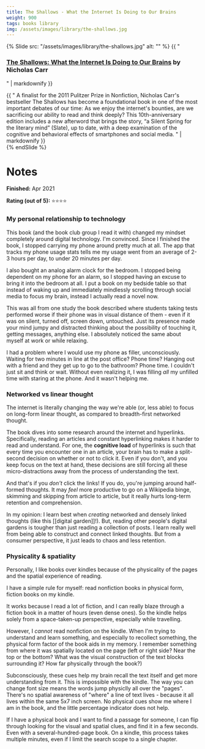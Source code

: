 ```yaml
---
title: The Shallows - What the Internet Is Doing to Our Brains
weight: 900
tags: books library
img: /assets/images/library/the-shallows.jpg
---
```


{% Slide src: "/assets/images/library/the-shallows.jpg" alt: "" %} {{ "
### [The Shallows: What the Internet Is Doing to Our Brains](https://bookshop.org/books/the-shallows-what-the-internet-is-doing-to-our-brains/9780393357820) by Nicholas Carr
" | markdownify }}

<div class="text-sm mtm"> {{ "
A finalist for the 2011 Pulitzer Prize in Nonfiction, Nicholas Carr's bestseller The Shallows has become a foundational book in one of the most important debates of our time: As we enjoy the internet's bounties, are we sacrificing our ability to read and think deeply? This 10th-anniversary edition includes a new afterword that brings the story, “a Silent Spring for the literary mind” (Slate), up to date, with a deep examination of the cognitive and behavioral effects of smartphones and social media.
" | markdownify }}
</div>
{% endSlide %}

# Notes

**Finished:** Apr 2021

**Rating (out of 5):** ⭐⭐⭐⭐

### My personal relationship to technology

This book (and the book club group I read it with) changed my mindset completely around digital technology. I'm convinced. Since I finished the book, I stopped carrying my phone around pretty much at all. The app that tracks my phone usage stats tells me my usage went from an average of 2-3 hours per day, to under 20 minutes per day. 

I also bought an analog alarm clock for the bedroom. I stopped being dependent on my phone for an alarm, so I stopped having an excuse to bring it into the bedroom at all. I put a book on my bedside table so that instead of waking up and immediately mindlessly scrolling through social media to focus my brain, instead I actually read a novel now.

This was all from one study the book described where students taking tests performed worse if their phone was in visual distance of them - even if it was on silent, turned off, screen down, untouched. Just its presence made your mind jumpy and distracted thinking about the possibility of touching it, getting messages, anything else. I absolutely noticed the same about myself at work or while relaxing.

I had a problem where I would use my phone as filler, unconsciously. Waiting for two minutes in line at the post office? Phone time? Hanging out with a friend and they get up to go to the bathroom? Phone time. I couldn't just sit and think or wait. Without even realizing it, I was filling *all* my unfilled time with staring at the phone. And it wasn't helping me.

### Networked vs linear thought

The internet is literally changing the way we're able (or, less able) to focus on long-form linear thought, as compared to breadth-first networked thought.

The book dives into some research around the internet and hyperlinks. Specifically, reading an articles and constant hyperlinking makes it harder to read and understand. For one, the **cognitive load** of hyperlinks is such that every time you encounter one in an article, your brain has to make a split-second decision on whether or not to click it.  Even if you don't, and you keep focus on the text at hand, these decisions are still forcing all these micro-distractions away from the process of understanding the text.

And that's if you *don't* click the links! If you do, you're jumping around half-formed thoughts. It may *feel* more productive to go on a Wikipedia binge, skimming and skipping from article to article, but it really hurts long-term retention and comprehension.

In my opinion: I learn best when *creating* networked and densely linked thoughts (like this [[digital garden]]!). But, reading other people's digital gardens is tougher than just reading a collection of posts. I learn really well from being able to construct and connect linked thoughts. But from a consumer perspective, it just leads to chaos and less retention.

### Physicality & spatiality

Personally, I like books over kindles because of the physicality of the pages and the spatial experience of reading.

I have a simple rule for myself: read nonfiction books in physical form, fiction books on my kindle.

It works because I read a lot of fiction, and I can really blaze through a fiction book in a matter of hours (even dense ones). So the kindle helps solely from a space-taken-up perspective, especially while travelling.

However, I *cannot* read nonfiction on the kindle. When I'm trying to understand and learn something, and especially to recollect something, the physical form factor of the book aids in my memory. I remember something from where it was spatially located on the page (left or right side? Near the top or the bottom? What was the visual construction of the text blocks surrounding it? How far physically through the book?)

Subconsciously, these cues help my brain recall the text itself and get more understanding from it. This is impossible with the kindle. The way you can change font size means the words jump physiclly all over the "pages". There's no spatial awareness of "where" a line of text lives - because it all lives within the same 5x7 inch screen. No physical cues show me where I am in the book, and the little percentage indicator does not help.

If I have a physical book and I want to find a passage for someone, I can flip through looking for the visual and spatial clues, and find it in a few seconds. Even with a several-hundred-page book. On a kindle, this process takes multiple minutes, even if I limit the search scope to a single chapter.